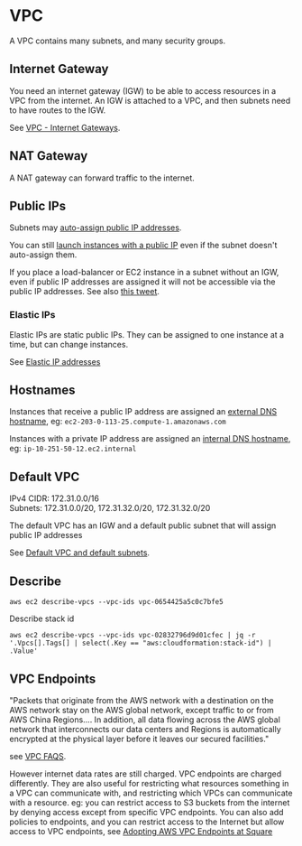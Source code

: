 # VPC

A VPC contains many subnets, and many security groups.

## Internet Gateway

You need an internet gateway (IGW) to be able to access resources in a VPC from the internet.
An IGW is attached to a VPC, and then subnets need to have routes to the IGW.

See [VPC - Internet Gateways](https://docs.aws.amazon.com/vpc/latest/userguide/VPC_Internet_Gateway.html).

## NAT Gateway

A NAT gateway can forward traffic to the internet.

## Public IPs

Subnets may [auto-assign public IP addresses](https://docs.aws.amazon.com/vpc/latest/userguide/vpc-ip-addressing.html#vpc-public-ipv4-addresses).

You can still [launch instances with a public IP](https://docs.aws.amazon.com/vpc/latest/userguide/vpc-ip-addressing.html#vpc-public-ip) even if the subnet doesn't auto-assign them.

If you place a load-balancer or EC2 instance in a subnet without an IGW, even if public IP addresses are assigned it will not be accessible via the public IP addresses. See also [this tweet](https://twitter.com/nickpowpow/status/1490787348279267330?s=20&t=xK3yTLtx_plFWoIzzFuxqA).

### Elastic IPs

Elastic IPs are static public IPs. They can be assigned to one instance at a time, but can change instances.

See [Elastic IP addresses](https://docs.aws.amazon.com/AWSEC2/latest/UserGuide/elastic-ip-addresses-eip.html)

## Hostnames

Instances that receive a public IP address are assigned an [external DNS hostname](https://docs.aws.amazon.com/AWSEC2/latest/UserGuide/using-instance-addressing.html#concepts-public-addresses), eg: `ec2-203-0-113-25.compute-1.amazonaws.com`

Instances with a private IP address are assigned an [internal DNS hostname](https://docs.aws.amazon.com/AWSEC2/latest/UserGuide/using-instance-addressing.html#concepts-private-addresses), eg: `ip-10-251-50-12.ec2.internal`

## Default VPC

IPv4 CIDR: 172.31.0.0/16  
Subnets: 172.31.0.0/20, 172.31.32.0/20, 172.31.32.0/20

The default VPC has an IGW and a default public subnet that will assign public IP addresses

See [Default VPC and default subnets](https://docs.aws.amazon.com/vpc/latest/userguide/default-vpc.html).

## Describe

```
aws ec2 describe-vpcs --vpc-ids vpc-0654425a5c0c7bfe5
```

Describe stack id

```
aws ec2 describe-vpcs --vpc-ids vpc-02832796d9d01cfec | jq -r '.Vpcs[].Tags[] | select(.Key == "aws:cloudformation:stack-id") | .Value'
```

## VPC Endpoints

"Packets that originate from the AWS network with a destination on the AWS network stay on the AWS global network, except traffic to or from AWS China Regions....
In addition, all data flowing across the AWS global network that interconnects our data centers and Regions is automatically encrypted at the physical layer before it leaves our secured facilities."

see [VPC FAQS](https://aws.amazon.com/vpc/faqs/).

However internet data rates are still charged. VPC endpoints are charged differently. They are also useful for restricting what resources something in a VPC can communicate with, and restricting which VPCs can communicate with a resource. eg: you can restrict access to S3 buckets from the internet by denying access except from specific VPC endpoints. You can also add policies to endpoints, and you can restrict access to the Internet but allow access to VPC endpoints, see [Adopting AWS VPC Endpoints at Square](https://developer.squareup.com/blog/adopting-aws-vpc-endpoints-at-square/)
